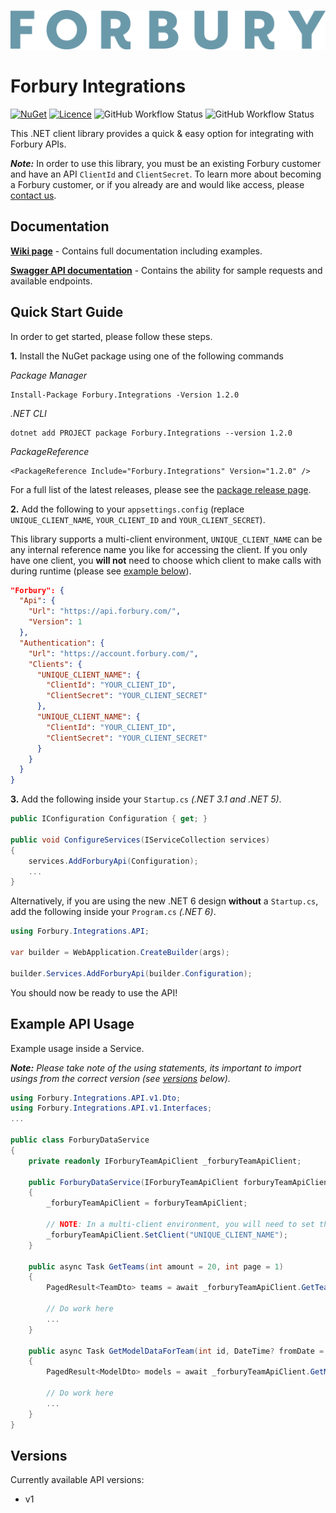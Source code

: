 ![Forbury](https://raw.githubusercontent.com/Forbury/Integrations/master/assets/logo/logo_text.png)﻿
# Forbury Integrations
 
 [![NuGet](https://img.shields.io/nuget/v/Forbury.Integrations)](https://www.nuget.org/packages/Forbury.Integrations)
 [![Licence](https://img.shields.io/github/license/Forbury/Integrations)](LICENCE.txt)
 ![GitHub Workflow Status](https://img.shields.io/github/actions/workflow/status/forbury/integrations/codeql.yml?label=Code%20Analysis)
 ![GitHub Workflow Status](https://img.shields.io/github/actions/workflow/status/forbury/integrations/dotnet.yml?label=Build)

This .NET client library provides a quick & easy option for integrating with Forbury APIs.

**_Note:_** In order to use this library, you must be an existing Forbury customer and have an API `ClientId` and `ClientSecret`.
To learn more about becoming a Forbury customer, or if you already are and would like access, please [contact us](https://www.forbury.com/contact-us).

## Documentation

[**Wiki page**](https://github.com/Forbury/Integrations/wiki) - Contains full documentation including examples.

[**Swagger API documentation**](https://api.forbury.com/docs) - Contains the ability for sample requests and available endpoints.

## Quick Start Guide
In order to get started, please follow these steps.

**1.** Install the NuGet package using one of the following commands

_Package Manager_
```
Install-Package Forbury.Integrations -Version 1.2.0
```

_.NET CLI_
```
dotnet add PROJECT package Forbury.Integrations --version 1.2.0
```

_PackageReference_
```
<PackageReference Include="Forbury.Integrations" Version="1.2.0" />
```

For a full list of the latest releases, please see the [package release page](https://www.nuget.org/packages/Forbury.Integrations).

**2.** Add the following to your `appsettings.config` (replace `UNIQUE_CLIENT_NAME`, `YOUR_CLIENT_ID` and `YOUR_CLIENT_SECRET`).

This library supports a multi-client environment, `UNIQUE_CLIENT_NAME` can be any internal reference name you like for accessing the client.
If you only have one client, you **will not** need to choose which client to make calls with during runtime (please see [example below](#Example-API-Usage)).

```json
"Forbury": {
  "Api": {
    "Url": "https://api.forbury.com/",
    "Version": 1
  },
  "Authentication": {
    "Url": "https://account.forbury.com/",
    "Clients": {
      "UNIQUE_CLIENT_NAME": {
        "ClientId": "YOUR_CLIENT_ID",
        "ClientSecret": "YOUR_CLIENT_SECRET"
      },
      "UNIQUE_CLIENT_NAME": {
        "ClientId": "YOUR_CLIENT_ID",
        "ClientSecret": "YOUR_CLIENT_SECRET"
      }
    }
  }
}
```

**3.** Add the following inside your `Startup.cs` _(.NET 3.1 and .NET 5)_.

```C#
public IConfiguration Configuration { get; }

public void ConfigureServices(IServiceCollection services)
{        
    services.AddForburyApi(Configuration);
    ...
}
```

Alternatively, if you are using the new .NET 6 design **without** a `Startup.cs`, add the following inside your `Program.cs` _(.NET 6)_.

```C#
using Forbury.Integrations.API;

var builder = WebApplication.CreateBuilder(args);

builder.Services.AddForburyApi(builder.Configuration);
```

You should now be ready to use the API!

## Example API Usage

Example usage inside a Service.

**_Note:_** _Please take note of the using statements, its important to import usings from the correct version (see [versions](#Versions) below)._

```C#
using Forbury.Integrations.API.v1.Dto;
using Forbury.Integrations.API.v1.Interfaces;
...

public class ForburyDataService
{
    private readonly IForburyTeamApiClient _forburyTeamApiClient;

    public ForburyDataService(IForburyTeamApiClient forburyTeamApiClient)
    {
        _forburyTeamApiClient = forburyTeamApiClient;

        // NOTE: In a multi-client environment, you will need to set the client
        _forburyTeamApiClient.SetClient("UNIQUE_CLIENT_NAME");
    }

    public async Task GetTeams(int amount = 20, int page = 1)
    {
        PagedResult<TeamDto> teams = await _forburyTeamApiClient.GetTeams(amount, page);

        // Do work here
        ...
    }

    public async Task GetModelDataForTeam(int id, DateTime? fromDate = null, int amount = 20, int page = 1)
    {
        PagedResult<ModelDto> models = await _forburyTeamApiClient.GetModelsByTeamId(id, fromDate, null, amount, page);

        // Do work here
        ...
    }
}
```

## Versions

Currently available API versions:
- v1


